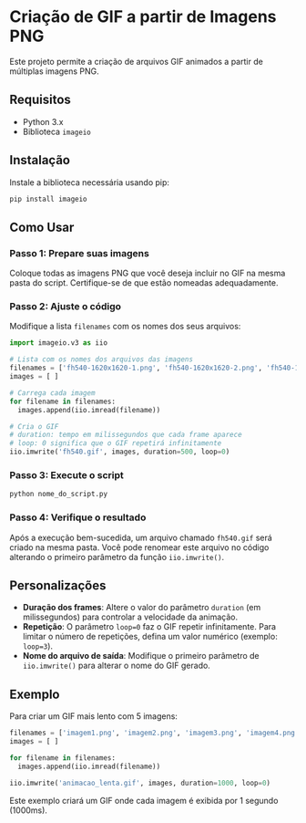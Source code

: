 # Criação de GIF a partir de Imagens PNG

Este projeto permite a criação de arquivos GIF animados a partir de múltiplas imagens PNG.

## Requisitos

- Python 3.x
- Biblioteca `imageio` 

## Instalação

Instale a biblioteca necessária usando pip:

```bash
pip install imageio
```

## Como Usar

### Passo 1: Prepare suas imagens

Coloque todas as imagens PNG que você deseja incluir no GIF na mesma pasta do script. Certifique-se de que estão nomeadas adequadamente.

### Passo 2: Ajuste o código

Modifique a lista `filenames` com os nomes dos seus arquivos:

```python
import imageio.v3 as iio

# Lista com os nomes dos arquivos das imagens
filenames = ['fh540-1620x1620-1.png', 'fh540-1620x1620-2.png', 'fh540-1620x1620-3.png']
images = [ ]

# Carrega cada imagem
for filename in filenames:
  images.append(iio.imread(filename))

# Cria o GIF
# duration: tempo em milissegundos que cada frame aparece
# loop: 0 significa que o GIF repetirá infinitamente
iio.imwrite('fh540.gif', images, duration=500, loop=0)
```

### Passo 3: Execute o script

```bash
python nome_do_script.py
```

### Passo 4: Verifique o resultado

Após a execução bem-sucedida, um arquivo chamado `fh540.gif` será criado na mesma pasta. Você pode renomear este arquivo no código alterando o primeiro parâmetro da função `iio.imwrite()`.

## Personalizações

- **Duração dos frames**: Altere o valor do parâmetro `duration` (em milissegundos) para controlar a velocidade da animação.
- **Repetição**: O parâmetro `loop=0` faz o GIF repetir infinitamente. Para limitar o número de repetições, defina um valor numérico (exemplo: `loop=3`).
- **Nome do arquivo de saída**: Modifique o primeiro parâmetro de `iio.imwrite()` para alterar o nome do GIF gerado.

## Exemplo

Para criar um GIF mais lento com 5 imagens:

```python
filenames = ['imagem1.png', 'imagem2.png', 'imagem3.png', 'imagem4.png', 'imagem5.png']
images = [ ]

for filename in filenames:
  images.append(iio.imread(filename))

iio.imwrite('animacao_lenta.gif', images, duration=1000, loop=0)
```

Este exemplo criará um GIF onde cada imagem é exibida por 1 segundo (1000ms).